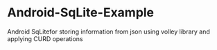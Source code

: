 # Android-SqLite-Example
Android SqLitefor storing information from json using volley library and applying CURD operations
